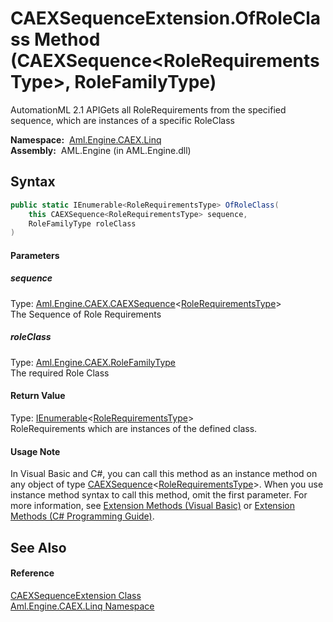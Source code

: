 CAEXSequenceExtension.OfRoleClass Method (CAEXSequence&lt;RoleRequirementsType>, RoleFamilyType)
================================================================================================
AutomationML 2.1 APIGets all RoleRequirements from the specified sequence, which are instances of a specific RoleClass

  **Namespace:**  [Aml.Engine.CAEX.Linq][1]  
  **Assembly:**  AML.Engine (in AML.Engine.dll)

Syntax
------

```csharp
public static IEnumerable<RoleRequirementsType> OfRoleClass(
	this CAEXSequence<RoleRequirementsType> sequence,
	RoleFamilyType roleClass
)
```

#### Parameters

##### *sequence*
Type: [Aml.Engine.CAEX.CAEXSequence][2]&lt;[RoleRequirementsType][3]>  
The Sequence of Role Requirements

##### *roleClass*
Type: [Aml.Engine.CAEX.RoleFamilyType][4]  
The required Role Class

#### Return Value
Type: [IEnumerable][5]&lt;[RoleRequirementsType][3]>  
RoleRequirements which are instances of the defined class.
#### Usage Note
In Visual Basic and C#, you can call this method as an instance method on any object of type [CAEXSequence][2]&lt;[RoleRequirementsType][3]>. When you use instance method syntax to call this method, omit the first parameter. For more information, see [Extension Methods (Visual Basic)][6] or [Extension Methods (C# Programming Guide)][7].

See Also
--------

#### Reference
[CAEXSequenceExtension Class][8]  
[Aml.Engine.CAEX.Linq Namespace][1]  

[1]: ../README.md
[2]: ../../Aml.Engine.CAEX/CAEXSequence_1/README.md
[3]: ../../Aml.Engine.CAEX/RoleRequirementsType/README.md
[4]: ../../Aml.Engine.CAEX/RoleFamilyType/README.md
[5]: https://docs.microsoft.com/dotnet/api/system.collections.generic.ienumerable-1
[6]: https://docs.microsoft.com/dotnet/visual-basic/programming-guide/language-features/procedures/extension-methods
[7]: https://docs.microsoft.com/dotnet/csharp/programming-guide/classes-and-structs/extension-methods
[8]: README.md
[9]: https://www.automationml.org
[10]: ../../icons/logoShade.png